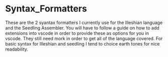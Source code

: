 # Syntax_Formatters

These are the 2 syantax formatters I currently use for the Illeshian language and the Seedling Assembler. You will have to follow a guide on how to add extensions into vscode in order to provide these as options for you in vscode. They still need mork in order to get all of the language covered. For basic syntax for Illeshian and seedling I tend to choice earth tones for nice readability.
